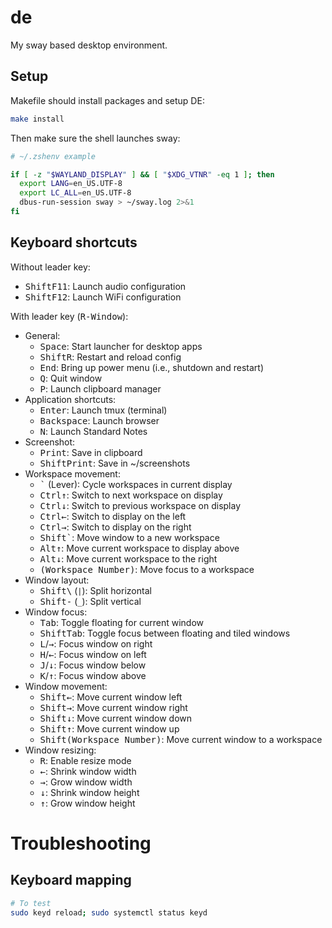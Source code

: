 # de

My sway based desktop environment.

## Setup

Makefile should install packages and setup DE:

```bash
make install
```

Then make sure the shell launches sway:

```bash
# ~/.zshenv example

if [ -z "$WAYLAND_DISPLAY" ] && [ "$XDG_VTNR" -eq 1 ]; then
  export LANG=en_US.UTF-8
  export LC_ALL=en_US.UTF-8
  dbus-run-session sway > ~/sway.log 2>&1
fi
```

## Keyboard shortcuts

Without leader key:

- <kbd>Shift</kbd><kbd>F11</kbd>: Launch audio configuration
- <kbd>Shift</kbd><kbd>F12</kbd>: Launch WiFi configuration

With leader key (<kbd>R-Window</kbd>):

- General:
  - <kbd>Space</kbd>: Start launcher for desktop apps
  - <kbd>Shift</kbd><kbd>R</kbd>: Restart and reload config
  - <kbd>End</kbd>: Bring up power menu (i.e., shutdown and restart)
  - <kbd>Q</kbd>: Quit window
  - <kbd>P</kbd>: Launch clipboard manager
- Application shortcuts:
  - <kbd>Enter</kbd>: Launch tmux (terminal)
  - <kbd>Backspace</kbd>: Launch browser
  - <kbd>N</kbd>: Launch Standard Notes
- Screenshot:
  - <kbd>Print</kbd>: Save in clipboard
  - <kbd>Shift</kbd><kbd>Print</kbd>: Save in ~/screenshots
- Workspace movement:
  - <kbd>\`</kbd> (Lever): Cycle workspaces in current display
  - <kbd>Ctrl</kbd><kbd>&uparrow;</kbd>: Switch to next workspace on display
  - <kbd>Ctrl</kbd><kbd>&downarrow;</kbd>: Switch to previous workspace on display
  - <kbd>Ctrl</kbd><kbd>&leftarrow;</kbd>: Switch to display on the left
  - <kbd>Ctrl</kbd><kbd>&rightarrow;</kbd>: Switch to display on the right
  - <kbd>Shift</kbd><kbd>\`</kbd>: Move window to a new workspace
  - <kbd>Alt</kbd><kbd>&uparrow;</kbd>: Move current workspace to display above
  - <kbd>Alt</kbd><kbd>&downarrow;</kbd>: Move current workspace to the right
  - <kbd>(Workspace Number)</kbd>: Move focus to a workspace
- Window layout:
  - <kbd>Shift</kbd><kbd>\\</kbd> (`|`): Split horizontal
  - <kbd>Shift</kbd><kbd>-</kbd> (`_`): Split vertical
- Window focus:
  - <kbd>Tab</kbd>: Toggle floating for current window
  - <kbd>Shift</kbd><kbd>Tab</kbd>: Toggle focus between floating and tiled windows
  - <kbd>L</kbd>/<kbd>&rightarrow;</kbd>: Focus window on right
  - <kbd>H</kbd>/<kbd>&leftarrow;</kbd>: Focus window on left
  - <kbd>J</kbd>/<kbd>&downarrow;</kbd>: Focus window below
  - <kbd>K</kbd>/<kbd>&uparrow;</kbd>: Focus window above
- Window movement:
  - <kbd>Shift</kbd><kbd>&leftarrow;</kbd>: Move current window left
  - <kbd>Shift</kbd><kbd>&rightarrow;</kbd>: Move current window right
  - <kbd>Shift</kbd><kbd>&downarrow;</kbd>: Move current window down
  - <kbd>Shift</kbd><kbd>&uparrow;</kbd>: Move current window up
  - <kbd>Shift</kbd><kbd>(Workspace Number)</kbd>: Move current window to a workspace
- Window resizing:
  - <kbd>R</kbd>: Enable resize mode
  - <kbd>&leftarrow;</kbd>: Shrink window width
  - <kbd>&rightarrow;</kbd>: Grow window width
  - <kbd>&downarrow;</kbd>: Shrink window height
  - <kbd>&uparrow;</kbd>: Grow window height

# Troubleshooting

## Keyboard mapping

```bash
# To test
sudo keyd reload; sudo systemctl status keyd
```
